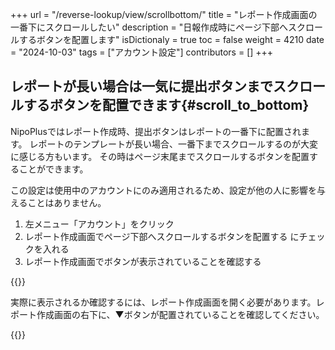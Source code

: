 +++
url = "/reverse-lookup/view/scrollbottom/"
title = "レポート作成画面の一番下にスクロールしたい"
description = "日報作成時にページ下部へスクロールするボタンを配置します"
isDictionaly = true
toc = false
weight = 4210
date = "2024-10-03"
tags = ["アカウント設定"]
contributors = []
+++

## レポートが長い場合は一気に提出ボタンまでスクロールするボタンを配置できます{#scroll_to_bottom}

NipoPlusではレポート作成時、提出ボタンはレポートの一番下に配置されます。
レポートのテンプレートが長い場合、一番下までスクロールするのが大変に感じる方もいます。
その時はページ末尾までスクロールするボタンを配置することができます。

この設定は使用中のアカウントにのみ適用されるため、設定が他の人に影響を与えることはありません。

1. 左メニュー「アカウント」をクリック
2. レポート作成画面でページ下部へスクロールするボタンを配置する にチェックを入れる
3. レポート作成画面でボタンが表示されていることを確認する

{{<iTablet filename="img/scrollBottom" msg="スクロールボタンを表示する設定です" alice="ok">}}

実際に表示されるか確認するには、レポート作成画面を開く必要があります。レポート作成画面の右下に、▼ボタンが配置されていることを確認してください。

{{<iTablet filename="img/scrollButton" msg="右下にボタンが出現します" alice="ok">}}
